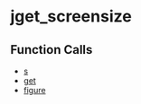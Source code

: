 # jget_screensize

## Function Calls
- [s](CSD/kCSD/ica/kCsd1D_ICA/STICA_UTIL/s.md)
- [get](CSD/kCSD/ica/kCsd1D_ICA/STICA_UTIL/get.md)
- [figure](CSD/kCSD/ica/kCsd1D_ICA/STICA_UTIL/figure.md)
